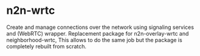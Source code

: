# n2n-wrtc
Create and manage connections over the network using signaling services and (WebRTC) wrapper.  Replacement package for n2n-overlay-wrtc and neighborhood-wrtc, This allows to do the same job but the package is completely rebuilt from scratch.
